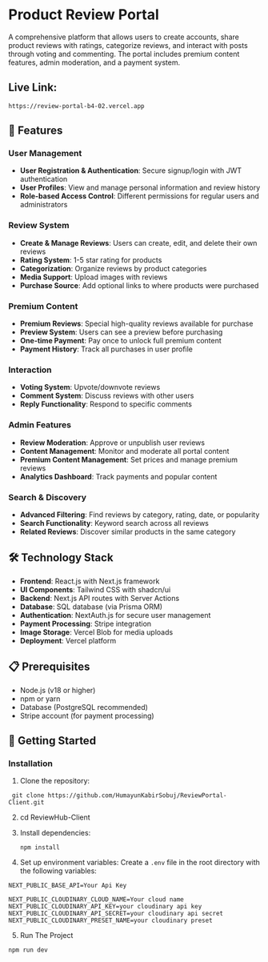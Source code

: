 # Product Review Portal

A comprehensive platform that allows users to create accounts, share product reviews with ratings, categorize reviews, and interact with posts through voting and commenting. The portal includes premium content features, admin moderation, and a payment system.

## Live Link:
```
https://review-portal-b4-02.vercel.app
```

## 🌟 Features

### User Management

- **User Registration & Authentication**: Secure signup/login with JWT authentication
- **User Profiles**: View and manage personal information and review history
- **Role-based Access Control**: Different permissions for regular users and administrators

### Review System

- **Create & Manage Reviews**: Users can create, edit, and delete their own reviews
- **Rating System**: 1-5 star rating for products
- **Categorization**: Organize reviews by product categories
- **Media Support**: Upload images with reviews
- **Purchase Source**: Add optional links to where products were purchased

### Premium Content

- **Premium Reviews**: Special high-quality reviews available for purchase
- **Preview System**: Users can see a preview before purchasing
- **One-time Payment**: Pay once to unlock full premium content
- **Payment History**: Track all purchases in user profile

### Interaction

- **Voting System**: Upvote/downvote reviews
- **Comment System**: Discuss reviews with other users
- **Reply Functionality**: Respond to specific comments

### Admin Features

- **Review Moderation**: Approve or unpublish user reviews
- **Content Management**: Monitor and moderate all portal content
- **Premium Content Management**: Set prices and manage premium reviews
- **Analytics Dashboard**: Track payments and popular content

### Search & Discovery

- **Advanced Filtering**: Find reviews by category, rating, date, or popularity
- **Search Functionality**: Keyword search across all reviews
- **Related Reviews**: Discover similar products in the same category

## 🛠️ Technology Stack

- **Frontend**: React.js with Next.js framework
- **UI Components**: Tailwind CSS with shadcn/ui
- **Backend**: Next.js API routes with Server Actions
- **Database**: SQL database (via Prisma ORM)
- **Authentication**: NextAuth.js for secure user management
- **Payment Processing**: Stripe integration
- **Image Storage**: Vercel Blob for media uploads
- **Deployment**: Vercel platform

## 📋 Prerequisites

- Node.js (v18 or higher)
- npm or yarn
- Database (PostgreSQL recommended)
- Stripe account (for payment processing)

## 🚀 Getting Started

### Installation

1. Clone the repository:

` git clone https://github.com/HumayunKabirSobuj/ReviewPortal-Client.git`

2. cd ReviewHub-Client

3. Install dependencies:

   ```
   npm install
   ```

4. Set up environment variables:
   Create a `.env` file in the root directory with the following variables:
   

```
NEXT_PUBLIC_BASE_API=Your Api Key

NEXT_PUBLIC_CLOUDINARY_CLOUD_NAME=Your cloud name
NEXT_PUBLIC_CLOUDINARY_API_KEY=your cloudinary api key
NEXT_PUBLIC_CLOUDINARY_API_SECRET=your cloudinary api secret
NEXT_PUBLIC_CLOUDINARY_PRESET_NAME=your cloudinary preset

```


5. Run The Project
```
npm run dev
```